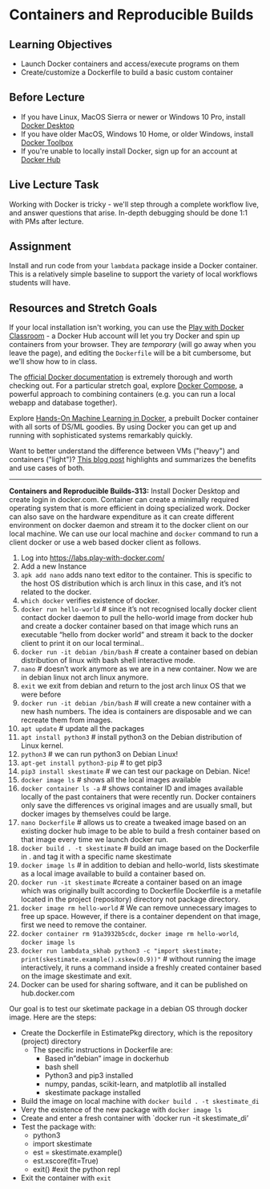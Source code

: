 # Containers and Reproducible Builds

## Learning Objectives

- Launch Docker containers and access/execute programs on them
- Create/customize a Dockerfile to build a basic custom container

## Before Lecture

- If you have Linux, MacOS Sierra or newer or Windows 10 Pro, install
  [Docker Desktop](https://www.docker.com/products/docker-desktop)
- If you have older MacOS, Windows 10 Home, or older Windows, install
  [Docker Toolbox](https://docs.docker.com/toolbox/overview/)
- If you're unable to locally install Docker, sign up for an account at
  [Docker Hub](https://hub.docker.com/)

## Live Lecture Task

Working with Docker is tricky - we'll step through a complete workflow live, and
answer questions that arise. In-depth debugging should be done 1:1 with PMs
after lecture.

## Assignment

Install and run code from your `lambdata` package inside a Docker container.
This is a relatively simple baseline to support the variety of local workflows
students will have.

## Resources and Stretch Goals

If your local installation isn't working, you can use the [Play with Docker
Classroom](https://training.play-with-docker.com/) - a Docker Hub account will
let you try Docker and spin up containers from your browser. They are
*temporary* (will go away when you leave the page), and editing the `Dockerfile`
will be a bit cumbersome, but we'll show how to in class.

The [official Docker documentation](https://docs.docker.com/) is extremely
thorough and worth checking out. For a particular stretch goal, explore
[Docker Compose](https://docs.docker.com/compose/), a powerful approach to
combining containers (e.g. you can run a local webapp and database together).

Explore [Hands-On Machine Learning in Docker](https://github.com/ageron/handson-ml/tree/master/docker),
a prebuilt Docker container with all sorts of DS/ML goodies. By using Docker you
can get up and running with sophisticated systems remarkably quickly.

Want to better understand the difference between VMs ("heavy") and containers
("light")? [This blog post](https://www.backblaze.com/blog/vm-vs-containers/)
highlights and summarizes the benefits and use cases of both.

___

**Containers and Reproducible Builds-313:** 
Install Docker Desktop and create login in docker.com. Container can create a minimally required operating system that is more efficient in doing specialized work. Docker can also save on the hardware expenditure as it can create different environment on docker daemon and stream it to the docker client on our local machine. We can use our local machine and `docker` command to run a client docker or use a web based docker client as follows.
1. Log into https://labs.play-with-docker.com/
2. Add a new Instance
3. `apk add nano` adds nano text editor to the container. This is specific to the host OS distribution which is arch linux in this case, and it’s not related to the docker.
4. `which docker` verifies existence of docker.
5. `docker run hello-world`        # since it’s not recognised locally docker client contact docker daemon to pull the hello-world image from docker hub and create a docker container based on that image which runs an executable “hello from docker world” and stream it back to the docker client to print it on our local terminal.. 
6. `docker run -it debian /bin/bash`        # create a container based on debian distribution of linux with bash shell interactive mode.
7. `nano`                # doesn’t work anymore as we are in a new container. Now we are in debian linux not arch linux anymore.
8. `exit` we exit from debian and return to the jost arch linux OS that we were before
9. `docker run -it debian /bin/bash`        # will create a new container with a new hash numbers. The idea is containers are disposable and we can recreate them from images.
10. `apt update`                # update all the packages
11. `apt install python3`        # install python3 on the Debian distribution of Linux kernel.
12. `python3`                # we can run python3 on Debian Linux!
13. `apt-get install python3-pip`        # to get pip3
14. `pip3 install skestimate`        # we can test our package on Debian. Nice!
15. `docker image ls`        # shows all the local images available
16. `docker container ls -a`        # shows container ID and images available locally of the past containers that were recently run. Docker containers only save the differences vs original images and are usually small, but docker images by themselves could be large.
17.  `nano Dockerfile`        # allows us to create a tweaked image based on an existing docker hub image to be able to build a fresh container based on that image every time we launch docker run.
18.  `docker build . -t skestimate`                # build an image based on the Dockerfile in . and tag it with a specific name skestimate
19.  `docker image ls`        # in addition to debian and hello-world, lists skestimate as a local image available to build a container based on.
20.  `docker run -it skestimate`        #create a container based on an image which was originally built according to Dockerfile Dockerfile is a metafile located in the project (repository) directory not package directory. 
21. `docker image rm hello-world`        # We can remove unnecessary images to free up space. However, if there is a container dependent on that image, first we need to remove the container.
22. `docker container rm 91a3932b5cdc`, `docker image rm hello-world`, `docker image ls`
23. `docker run lambdata_skhab python3 -c "import skestimate; print(skestimate.example().xskew(0.9))"`        # without running the image interactively, it runs a command inside a freshly created container based on the image skestimate and exit.
24. Docker can be used for sharing software, and it can be published on hub.docker.com


Our goal is to test our sketimate package in a debian OS through docker image.
Here are the steps:
* Create the Dockerfile in EstimatePkg directory, which is the repository (project) directory
   * The specific instructions in Dockerfile are:
      * Based in”debian” image in dockerhub
      * bash shell
      * Python3 and pip3 installed
      * numpy, pandas, scikit-learn,  and matplotlib all installed
      * skestimate package installed
* Build the image on local machine with `docker build . -t skestimate_di`
* Very the existence of the new package with `docker image ls`
* Create and enter a fresh container with `docker run -it skestimate_di’
* Test the package with:
   * python3
   * import skestimate
   * est = skestimate.example()
   * est.xscore(fit=True)
   * exit()        #exit the python repl
* Exit the container with `exit`
